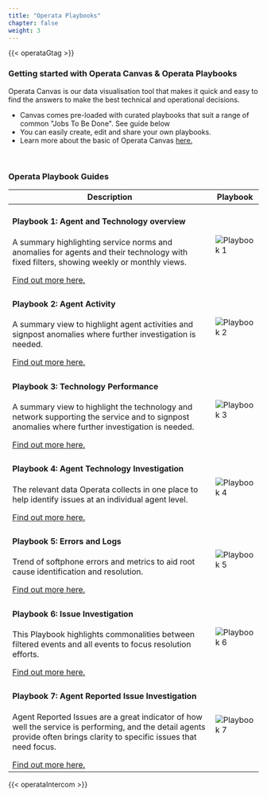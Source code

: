 ```yaml
---
title: "Operata Playbooks"
chapter: false
weight: 3
---
```

{{< operataGtag >}}
### Getting started with Operata Canvas & Operata Playbooks

Operata Canvas is our data visualisation tool that makes it quick and easy to find the answers to make the best technical and operational decisions.

- Canvas comes pre-loaded with curated playbooks that suit a range of common "Jobs To Be Done". See guide below
- You can easily create, edit and share your own playbooks.
- Learn more about the basic of Operata Canvas [here.](https://help.operata.com/en/articles/6196242-canvas)


<br />

### Operata Playbook Guides

<table class="operata-table">
  <thead>
    <tr>
      <th>Description</th>
      <th>Playbook</th>
    </tr>
  </thead>
  <tbody>

  <!-- Playbook 1: Agent and Technology overview -->
  <tr>
    <td>
      <h4>Playbook 1: Agent and Technology overview</h4>
      <p>A summary highlighting service norms and anomalies for agents and their technology with fixed filters, showing weekly or monthly views. </p>
      <a href="https://help.operata.com/en/articles/6230376-playbook-1-agent-and-technology-overview">Find out more here.</a>
    </td>
    <td>
      <image alt="Playbook 1" src="/images/playbook1.png"/>
    </td>
  </tr>

  <!-- Playbook 2: Agent Activity: Agent and Technology overview -->
  <tr>
    <td>
      <h4>Playbook 2: Agent Activity</h4>
      <p>A summary view to highlight agent activities and signpost anomalies where further investigation is needed. </p>
      <a href="https://help.operata.com/en/articles/6230378-playbook-2-agent-activity">Find out more here.</a>
    </td>
    <td>
      <image alt="Playbook 2" src="/images/playbook2.png"/>
    </td>
  </tr>

  <!-- Playbook 3: Technology Performance -->
  <tr>
    <td>
      <h4>Playbook 3: Technology Performance</h4>
      <p>A summary view to highlight the technology and network supporting the service and to signpost anomalies where further investigation is needed.</p>
      <a href="https://help.operata.com/en/articles/6230381-playbook-3-technology-performance">Find out more here.</a>
    </td>
    <td>
      <image alt="Playbook 3" src="/images/playbook3.png"/>
    </td>
  </tr>

  <!-- Playbook 4: Agent Technology Investigation -->
  <tr>
    <td>
      <h4>Playbook 4: Agent Technology Investigation</h4>
      <p>The relevant data Operata collects in one place to help identify issues at an individual agent level.</p>
      <a href="https://help.operata.com/en/articles/6230386-playbook-4-agent-technology-investigation">Find out more here.</a>
    </td>
    <td>
      <image alt="Playbook 4" src="/images/playbook4.png"/>
    </td>
  </tr>

  <!-- Playbook 5: Errors and Logs -->
  <tr>
    <td>
      <h4>Playbook 5: Errors and Logs</h4>
      <p>Trend of softphone errors and metrics to aid root cause identification and resolution. </p>
      <a href="https://help.operata.com/en/articles/6230389-playbook-5-errors-and-logs">Find out more here.</a>
    </td>
    <td>
      <image alt="Playbook 5" src="/images/playbook5.png"/>
    </td>
  </tr>

  <!-- Playbook 6: Issue Investigation -->
  <tr>
    <td>
      <h4>Playbook 6: Issue Investigation</h4>
      <p>This Playbook highlights commonalities between filtered events and all events to focus resolution efforts.</p>
      <a href="https://help.operata.com/en/articles/6331166-playbook-6-issue-investigation">Find out more here.</a>
    </td>
    <td>
      <image alt="Playbook 6" src="/images/playbook6.png"/>
    </td>
  </tr>

  <!-- Playbook 7: Agent Reported Issue Investigation -->
  <tr>
    <td>
      <h4>Playbook 7: Agent Reported Issue Investigation</h4>
      <p>Agent Reported Issues are a great indicator of how well the service is performing, and the detail agents provide often brings clarity to specific issues that need focus.</p>
      <a href="https://help.operata.com/en/articles/6431953-playbook-7-agent-reported-issue-investigation">Find out more here.</a>
    </td>
    <td>
      <image alt="Playbook 7" src="/images/playbook7.png"/>
    </td>
  </tr>

  </tbody>
</table>
{{< operataIntercom >}}